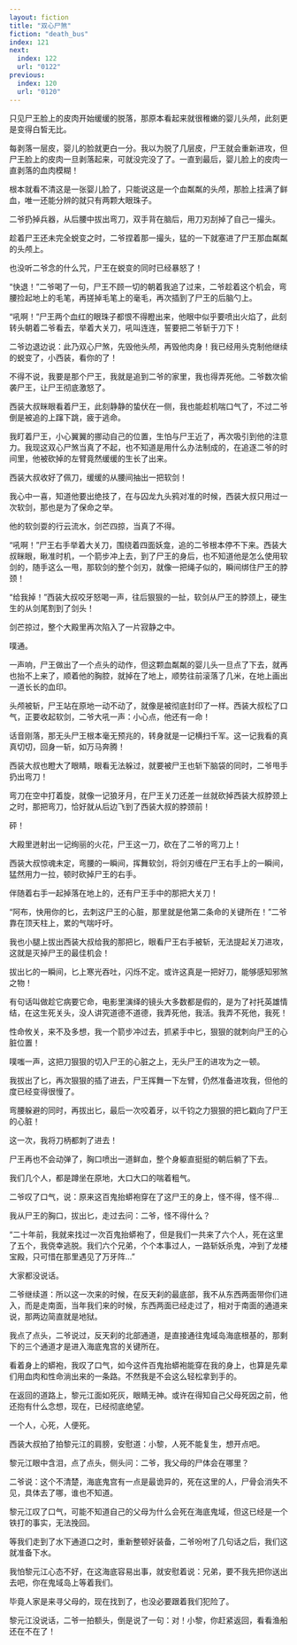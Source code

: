 ```yaml
---
layout: fiction
title: "双心尸煞"
fiction: "death_bus"
index: 121
next:
  index: 122
  url: "0122"
previous:
  index: 120
  url: "0120"
---
```

只见尸王脸上的皮肉开始缓缓的脱落，那原本看起来就很稚嫩的婴儿头颅，此刻更是变得白皙无比。

每剥落一层皮，婴儿的脸就更白一分。我以为脱了几层皮，尸王就会重新进攻，但尸王脸上的皮肉一旦剥落起来，可就没完没了了。一直到最后，婴儿脸上的皮肉一直剥落的血肉模糊！

根本就看不清这是一张婴儿脸了，只能说这是一个血粼粼的头颅，那脸上挂满了鲜血，唯一还能分辨的就只有两颗大眼珠子。

二爷扔掉兵器，从后腰中拔出弯刀，双手背在脑后，用刀刃刮掉了自己一撮头。

趁着尸王还未完全蜕变之时，二爷捏着那一撮头，猛的一下就塞进了尸王那血粼粼的头颅上。

也没听二爷念的什么咒，尸王在蜕变的同时已经暴怒了！

“快退！”二爷喝了一句，尸王不顾一切的朝着我追了过来，二爷趁着这个机会，弯腰捡起地上的毛笔，再搓掉毛笔上的毫毛，再次插到了尸王的后脑勺上。

“吼啊！”尸王两个血红的眼珠子都恨不得瞪出来，他眼中似乎要喷出火焰了，此刻转头朝着二爷看去，举着大关刀，吼叫连连，誓要把二爷斩于刀下！

二爷边退边说：此乃双心尸煞，先毁他头颅，再毁他肉身！我已经用头克制他继续的蜕变了，小西装，看你的了！

不得不说，我要是那个尸王，我就是追到二爷的家里，我也得弄死他。二爷数次偷袭尸王，让尸王彻底激怒了。

西装大叔眯眼看着尸王，此刻静静的蛰伏在一侧，我也能趁机喘口气了，不过二爷倒是被追的上蹿下跳，疲于逃命。

我盯着尸王，小心翼翼的挪动自己的位置，生怕与尸王近了，再次吸引到他的注意力。我现这双心尸煞当真了不起，也不知道是用什么办法制成的，在追逐二爷的时间里，他被砍掉的左臂竟然缓缓的生长了出来。

西装大叔收好了佩刀，缓缓的从腰间抽出一把软剑！

我心中一喜，知道他要出绝技了，在与囚龙九头鸦对准的时候，西装大叔只用过一次软剑，那也是为了保命之举。

他的软剑耍的行云流水，剑芒四掠，当真了不得。

“吼啊！”尸王右手举着大关刀，围绕着四面妖龛，追的二爷根本停不下来。西装大叔眯眼，瞅准时机，一个箭步冲上去，到了尸王的身后，也不知道他是怎么使用软剑的，随手这么一甩，那软剑的整个剑刃，就像一把绳子似的，瞬间绑住尸王的脖颈！

“给我掉！”西装大叔咬牙怒喝一声，往后狠狠的一扯，软剑从尸王的脖颈上，硬生生的从剑尾割到了剑头！

剑芒掠过，整个大殿里再次陷入了一片寂静之中。

噗通。

一声响，尸王做出了一个点头的动作，但这颗血粼粼的婴儿头一旦点了下去，就再也抬不上来了，顺着他的胸腔，就掉在了地上，顺势往前滚落了几米，在地上画出一道长长的血印。

头颅被斩，尸王站在原地一动不动了，就像是被彻底封印了一样。西装大叔松了口气，正要收起软剑，二爷大吼一声：小心点，他还有一命！

话音刚落，那无头尸王根本毫无预兆的，转身就是一记横扫千军。这一记我看的真真切切，回身一斩，如万马奔腾！

西装大叔也瞪大了眼睛，眼看无法躲过，就要被尸王也斩下脑袋的同时，二爷甩手扔出弯刀！

弯刀在空中打着旋，就像一记狼牙月，在尸王关刀还差一丝就砍掉西装大叔脖颈上之时，那把弯刀，恰好就从后边飞到了西装大叔的脖颈前！

砰！

大殿里迸射出一记绚丽的火花，尸王这一刀，砍在了二爷的弯刀上！

西装大叔惊魂未定，弯腰的一瞬间，挥舞软剑，将剑刃缠在尸王右手上的一瞬间，猛然用力一拉，顿时砍掉尸王的右手。

伴随着右手一起掉落在地上的，还有尸王手中的那把大关刀！

“阿布，快用你的匕，去刺这尸王的心脏，那里就是他第二条命的关键所在！”二爷靠在顶天柱上，累的气喘吁吁。

我也小腿上拔出西装大叔给我的那把匕，眼看尸王右手被斩，无法提起关刀进攻，这就是灭掉尸王的最佳机会！

拔出匕的一瞬间，匕上寒光吞吐，闪烁不定。或许这真是一把好刀，能够感知邪煞之物！

有句话叫做趁它病要它命，电影里演绎的镜头大多数都是假的，是为了衬托英雄情结，在这生死关头，没人讲究道德不道德，我弄死他，我活。我弄不死他，我死！

性命攸关，来不及多想，我一个箭步冲过去，抓紧手中匕，狠狠的就刺向尸王的心脏位置！

噗嗤一声，这把刀狠狠的切入尸王的心脏之上，无头尸王的进攻为之一顿。

我拔出了匕，再次狠狠的插了进去，尸王挥舞一下左臂，仍然准备进攻我，但他的度已经变得很慢了。

弯腰躲避的同时，再拔出匕，最后一次咬着牙，以千钧之力狠狠的把匕戳向了尸王的心脏！

这一次，我将刀柄都刺了进去！

尸王再也不会动弹了，胸口喷出一道鲜血，整个身躯直挺挺的朝后躺了下去。

我们几个人，都是蹲坐在原地，大口大口的喘着粗气。

二爷叹了口气，说：原来这百鬼抬蟒袍穿在了这尸王的身上，怪不得，怪不得...

我从尸王的胸口，拔出匕，走过去问：二爷，怪不得什么？

“二十年前，我就来找过一次百鬼抬蟒袍了，但是我们一共来了六个人，死在这里了五个，我侥幸逃脱。我们六个兄弟，个个本事过人，一路斩妖杀鬼，冲到了龙楼宝殿，只可惜在那里遇见了万牙阵...”

大家都没说话。

二爷继续道：所以这一次来的时候，在反天刹的最底部，我不从东西两面带你们进入，而是走南面，当年我们来的时候，东西两面已经走过了，相对于南面的通道来说，那两边简直就是地狱。

我点了点头，二爷说过，反天刹的北部通道，是直接通往鬼域岛海底根基的，那剩下的三个通道才是进入海底鬼宫的关键所在。

看着身上的蟒袍，我叹了口气，如今这件百鬼抬蟒袍能穿在我的身上，也算是先辈们用血肉和性命淌出来的一条路。不然我是不会这么轻松拿到手的。

在返回的道路上，黎元江面如死灰，眼睛无神。或许在得知自己父母死因之前，他还抱有什么念想，现在，已经彻底绝望。

一个人，心死，人便死。

西装大叔拍了拍黎元江的肩膀，安慰道：小黎，人死不能复生，想开点吧。

黎元江眼中含泪，点了点头，侧头问：二爷，我父母的尸体会在哪里？

二爷说：这个不清楚，海底鬼宫有一点是最诡异的，死在这里的人，尸骨会消失不见，具体去了哪，谁也不知道。

黎元江叹了口气，可能不知道自己的父母为什么会死在海底鬼域，但这已经是一个铁打的事实，无法挽回。

等我们走到了水下通道口之时，重新整顿好装备，二爷吩咐了几句话之后，我们这就准备下水。

我怕黎元江心态不好，在这海底容易出事，就安慰着说：兄弟，要不我先把你送出去吧，你在鬼域岛上等着我们。

毕竟人家是来寻父母的，现在找到了，也没必要跟着我们犯险了。

黎元江没说话，二爷一拍额头，倒是说了一句：对！小黎，你赶紧返回，看看渔船还在不在了！